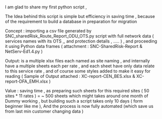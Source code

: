 I am glad to share my first python script ,

The Idea behind this script is simple but efficiency in saving time  , because of the requirement to build a database in preparation for migration

 

Concept : importing a csv file generated by SNC_sharedRisk_Route_Report_ODU_OTS.py script with full network data ( services names with its OTS ,, and protection details , ….. ) , and proceeding it using Python data frames  ( attachment : SNC-SharedRisk-Report & NetServ-Ed1.4.py )

 

Output: is a multiple xlsx files each named as site naming  , and internally have a multiple sheets each per rate , and each sheet have only data relate to this service rate , and of course some styles added to make  it easy for reading ( Sample of Output attached : XC-report-CEN_BES.xlsx & XC-report-DFA_EMH.xlsx  )

 

Value : saving time , as preparing such sheets for this required sites ( 50 sites * 11 rates ) = ~ 500 sheets which might takes around one month of Dummy working  , but building such a script takes only 10 days ( form beginner like me ), And the process is now fully automated (which save us from last min customer changing data )
